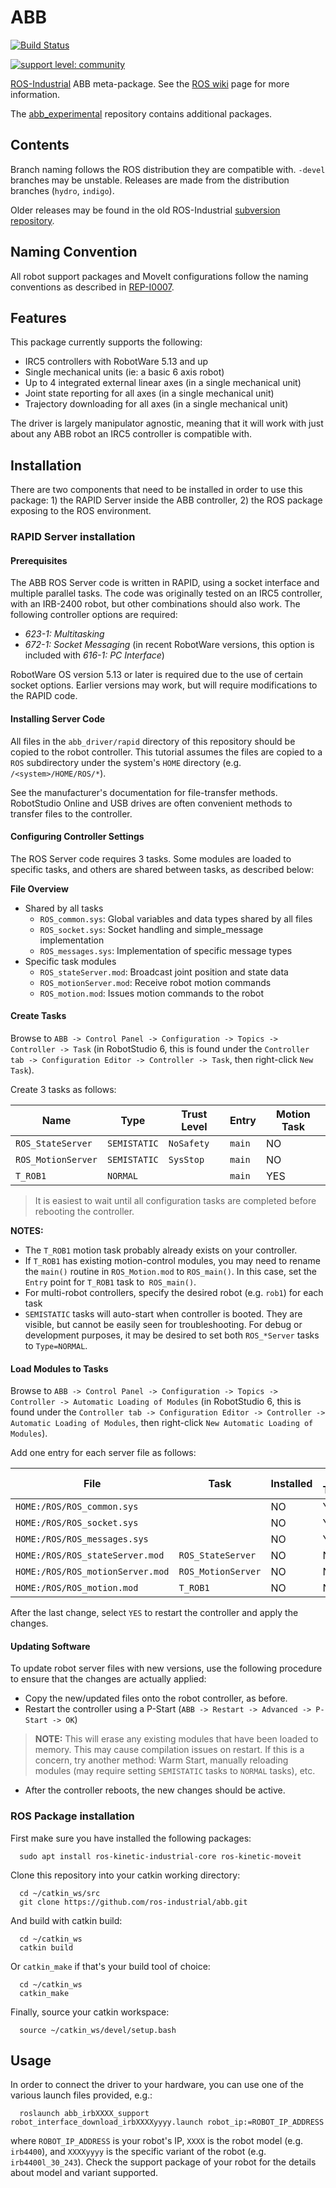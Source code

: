 # ABB

[![Build Status](http://build.ros.org/job/Idev__abb__ubuntu_trusty_amd64/badge/icon)](http://build.ros.org/job/Idev__abb__ubuntu_trusty_amd64)

[![support level: community](https://img.shields.io/badge/support%20level-community-lightgray.png)](http://rosindustrial.org/news/2016/10/7/better-supporting-a-growing-ros-industrial-software-platform)

[ROS-Industrial][] ABB meta-package.  See the [ROS wiki][] page for more information.

The [abb_experimental][] repository contains additional packages.


## Contents

Branch naming follows the ROS distribution they are compatible with. `-devel`
branches may be unstable. Releases are made from the distribution branches
(`hydro`, `indigo`).

Older releases may be found in the old ROS-Industrial [subversion repository][].

## Naming Convention

All robot support packages and MoveIt configurations follow the naming conventions as described in [REP-I0007][].

## Features

This package currently supports the following:

* IRC5 controllers with RobotWare 5.13 and up
 * Single mechanical units (ie: a basic 6 axis robot)
 * Up to 4 integrated external linear axes (in a single mechanical unit)
 * Joint state reporting for all axes (in a single mechanical unit)
 * Trajectory downloading for all axes (in a single mechanical unit)

The driver is largely manipulator agnostic, meaning that it will work with just about any ABB robot an IRC5 controller is compatible with.

## Installation

There are two components that need to be installed in order to use this package: 1) the RAPID Server inside the ABB controller, 2) the ROS package exposing to the ROS environment.

### RAPID Server installation

#### Prerequisites

The ABB ROS Server code is written in RAPID, using a socket interface and multiple parallel tasks. The code was originally tested on an IRC5 controller, with an IRB-2400 robot, but other combinations should also work. The following controller options are required:

 * _623-1: Multitasking_
 * _672-1: Socket Messaging_ (in recent RobotWare versions, this option is included with _616-1: PC Interface_)

RobotWare OS version 5.13 or later is required due to the use of certain socket options. Earlier versions may work, but will require modifications to the RAPID code.

#### Installing Server Code

All files in the `abb_driver/rapid` directory of this repository should be copied to the robot controller. This tutorial assumes the files are copied to a `ROS` subdirectory under the system's `HOME` directory (e.g. `/<system>/HOME/ROS/*`).

See the manufacturer's documentation for file-transfer methods. RobotStudio Online and USB drives are often convenient methods to transfer files to the controller.

#### Configuring Controller Settings

The ROS Server code requires 3 tasks. Some modules are loaded to specific tasks, and others are shared between tasks, as described below:

**File Overview**

* Shared by all tasks
  * `ROS_common.sys`: Global variables and data types shared by all files
  * `ROS_socket.sys`: Socket handling and simple_message implementation
  * `ROS_messages.sys`: Implementation of specific message types
* Specific task modules
  * `ROS_stateServer.mod`: Broadcast joint position and state data
  * `ROS_motionServer.mod`: Receive robot motion commands
  * `ROS_motion.mod`: Issues motion commands to the robot

#### Create Tasks

Browse to `ABB -> Control Panel -> Configuration -> Topics -> Controller -> Task` (in RobotStudio 6, this is found under the `Controller tab -> Configuration Editor -> Controller -> Task`, then right-click `New Task`).

Create 3 tasks as follows:

| Name               | Type          | Trust Level | Entry  | Motion Task |
| ------------------ | ------------- | ----------- | ------ | ----------- | 
| `ROS_StateServer`  | `SEMISTATIC`  | `NoSafety`  | `main` | NO          |
| `ROS_MotionServer` | `SEMISTATIC`  | `SysStop`   | `main` | NO          |
| `T_ROB1`           | `NORMAL`      |             | `main` | YES         |

> It is easiest to wait until all configuration tasks are completed before rebooting the controller.

**NOTES:**

* The `T_ROB1` motion task probably already exists on your controller.
* If `T_ROB1` has existing motion-control modules, you may need to rename the `main()` routine in `ROS_Motion.mod` to `ROS_main()`. In this case, set the `Entry` point for `T_ROB1` task to` ROS_main()`.
* For multi-robot controllers, specify the desired robot (e.g. `rob1`) for each task
* `SEMISTATIC` tasks will auto-start when controller is booted. They are visible, but cannot be easily seen for troubleshooting. For debug or development purposes, it may be desired to set both `ROS_*Server` tasks to `Type=NORMAL`.

#### Load Modules to Tasks

Browse to `ABB -> Control Panel -> Configuration -> Topics -> Controller -> Automatic Loading of Modules` (in RobotStudio 6, this is found under the `Controller tab -> Configuration Editor -> Controller -> Automatic Loading of Modules`, then right-click `New Automatic Loading of Modules`).

Add one entry for each server file as follows:

| File                             | Task               | Installed | All Tasks | Hidden |
| -------------------------------- | ------------------ | --------- | --------- | ------ | 
| `HOME:/ROS/ROS_common.sys`       |                    | NO        | YES       | NO     |
| `HOME:/ROS/ROS_socket.sys`       |                    | NO        | YES       | NO     |
| `HOME:/ROS/ROS_messages.sys`     |                    | NO        | YES       | NO     |
| `HOME:/ROS/ROS_stateServer.mod`  | `ROS_StateServer`  | NO        | NO        | NO     |
| `HOME:/ROS/ROS_motionServer.mod` | `ROS_MotionServer` | NO        | NO        | NO     |
| `HOME:/ROS/ROS_motion.mod`       | `T_ROB1`           | NO        | NO        | NO     |

After the last change, select `YES` to restart the controller and apply the changes.

#### Updating Software

To update robot server files with new versions, use the following procedure to ensure that the changes are actually applied:

* Copy the new/updated files onto the robot controller, as before.
* Restart the controller using a P-Start (`ABB -> Restart -> Advanced -> P-Start -> OK`)

> **NOTE:** This will erase any existing modules that have been loaded to memory. This may cause compilation issues on restart. If this is a concern, try another method: Warm Start, manually reloading modules (may require setting `SEMISTATIC` tasks to `NORMAL` tasks), etc.

* After the controller reboots, the new changes should be active.

### ROS Package installation 

First make sure you have installed the following packages:

```
  sudo apt install ros-kinetic-industrial-core ros-kinetic-moveit
```

Clone this repository into your catkin working directory:

```
  cd ~/catkin_ws/src
  git clone https://github.com/ros-industrial/abb.git
```

And build with catkin build:

```
  cd ~/catkin_ws
  catkin build
```

Or `catkin_make` if that's your build tool of choice:

```
  cd ~/catkin_ws
  catkin_make
```

Finally, source your catkin workspace:

```
  source ~/catkin_ws/devel/setup.bash
```

## Usage

In order to connect the driver to your hardware, you can use one of the various launch files provided, e.g.:

```
  roslaunch abb_irbXXXX_support robot_interface_download_irbXXXXyyyy.launch robot_ip:=ROBOT_IP_ADDRESS
```

where `ROBOT_IP_ADDRESS` is your robot's IP, `XXXX` is the robot model (e.g. `irb4400`), and `XXXXyyyy` is the specific variant of the robot (e.g. `irb4400l_30_243`). Check the support package of your robot for the details about model and variant supported.


[ROS-Industrial]: http://wiki.ros.org/Industrial
[ROS wiki]: http://wiki.ros.org/abb
[abb_experimental]: https://github.com/ros-industrial/abb_experimental
[subversion repository]: https://code.google.com/p/swri-ros-pkg/source/browse
[REP-I0007]: https://github.com/ros-industrial/rep/blob/master/rep-I0007.rst
